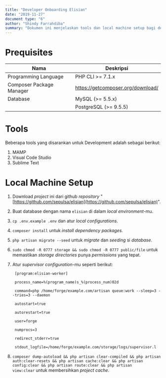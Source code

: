 ```yaml
---
title: "Developer Onboarding Elisian"
date: "2019-11-27"
document type: "6"
author: "Shindy Farrahdiba"
summary: "Dokumen ini menjelaskan tools dan local machine setup bagi developer baru"
---
```


# Prequisites
| Nama | Deskripsi |
| -----| ----------|
| Programming Language | PHP CLI >= 7.1.x |
| Composer Package Manager | https://getcomposer.org/download/ |
| Database | MySQL (>= 5.5.x) |
| | PostgreSQL (>= 9.5.5) |

# Tools
Beberapa tools yang disarankan untuk Development adalah sebagai berikut:
1. MAMP
2. Visual Code Studio
3. Sublime Text

# Local Machine Setup
1. Download *project* ini dari github *repository* "[https://github.com/sepulsa/elisian](https://github.com/sepulsa/elisian)".
2. Buat database dengan nama `elisian` di dalam *local environment*-mu.
3. `cp .env.example .env` dan atur *local configurations*.
4. `composer install` untuk *install dependency packages*.
5. `php artisan migrate --seed` untuk *migrate* dan *seeding* si *database*.
6. `sudo chmod -R 0777 storage && sudo chmod -R 0777 public/file` untuk memastikan *storage directories* punya *permissions* yang tepat.
7. Atur *supervisor configuration*-mu seperti berikut:

        [program:elisian-worker]
        
        process_name=%(program_name)s_%(process_num)02d
        
        command=php /home/forge/example.com/artisan queue:work --sleep=3 --tries=3 --daemon

        autostart=true
        
        autorestart=true
        
        user=forge
        
        numprocs=3
        
        redirect_stderr=true
        
        stdout_logfile=/home/forge/example.com/storage/logs/supervisor.l

8. `composer dump-autoload && php artisan clear-compiled && php artisan auth:clear-resets && php artisan cache:clear && php artisan config:clear && php artisan route:clear && php artisan view:clear` untuk membersihkan *project cache*.